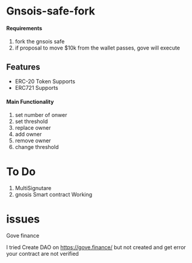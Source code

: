 # Gnsois-safe-fork

#### Requirements

1. fork the gnsois safe
2. if proposal to move $10k from the wallet passes, gove will execute


## Features 

* ERC-20 Token Supports
* ERC721 Supports

#### Main Functionality

1. set number of onwer
2. set threshold
3. replace owner
4. add owner
5. remove owner
6. change threshold


# To Do

1. MultiSignutare
2. gnosis Smart contract Working

# issues

Gove finance

I tried Create DAO on https://gove.finance/ but not created and get error your contract are not verified 
